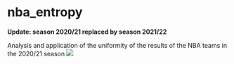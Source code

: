 # nba_entropy

**Update: season 2020/21 replaced by season 2021/22**

Analysis and application of the uniformity of the results of the NBA teams in the 2020/21 season
![](./plots/tutorial.gif)
